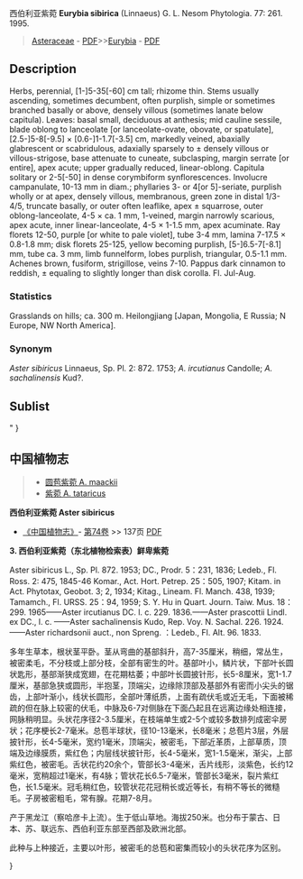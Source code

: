 西伯利亚紫菀 **Eurybia sibirica** (Linnaeus) G. L. Nesom Phytologia. 77: 261. 1995.

> [Asteraceae](http://www.iplant.cn/info/Asteraceae?t=foc) - [PDF](http://www.iplant.cn/foc/pdf/Asteraceae.pdf)>>[Eurybia](http://www.iplant.cn/info/Eurybia?t=foc) - [PDF](http://www.iplant.cn/foc/pdf/Eurybia.pdf)

## Description

Herbs, perennial, [1-]5-35[-60] cm tall; rhizome thin. Stems usually ascending, sometimes decumbent, often purplish, simple or sometimes branched basally or above, densely villous (sometimes lanate below capitula). Leaves: basal small, deciduous at anthesis; mid cauline sessile, blade oblong to lanceolate [or lanceolate-ovate, obovate, or spatulate], [2.5-]5-8[-9.5] × [0.6-]1-1.7[-3.5] cm, markedly veined, abaxially glabrescent or scabridulous, adaxially sparsely to ± densely villous or villous-strigose, base attenuate to cuneate, subclasping, margin serrate [or entire], apex acute; upper gradually reduced, linear-oblong. Capitula solitary or 2-5[-50] in dense corymbiform synflorescences. Involucre campanulate, 10-13 mm in diam.; phyllaries 3- or 4[or 5]-seriate, purplish wholly or at apex, densely villous, membranous, green zone in distal 1/3-4/5, truncate basally, or outer often leaflike, apex ± squarrose, outer oblong-lanceolate, 4-5 × ca. 1 mm, 1-veined, margin narrowly scarious, apex acute, inner linear-lanceolate, 4-5 × 1-1.5 mm, apex acuminate. Ray florets 12-50, purple [or white to pale violet], tube 3-4 mm, lamina 7-17.5 × 0.8-1.8 mm; disk florets 25-125, yellow becoming purplish, [5-]6.5-7[-8.1] mm, tube ca. 3 mm, limb funnelform, lobes purplish, triangular, 0.5-1.1 mm. Achenes brown, fusiform, strigillose, veins 7-10. Pappus dark cinnamon to reddish, ± equaling to slightly longer than disk corolla. Fl. Jul-Aug.

### Statistics
Grasslands on hills; ca. 300 m. Heilongjiang [Japan, Mongolia, E Russia; N Europe, NW North America].

### Synonym
*Aster sibiricus* Linnaeus, Sp. Pl. 2: 872. 1753; *A. ircutianus* Candolle; *A. sachalinensis* Kud?.


## Sublist
"
}
## 中国植物志

> * [圆苞紫菀  A.  maackii](Aster-maackii-圆苞紫菀.md)
> * [紫菀  A.  tataricus](Aster-tataricus-紫菀.md)


**西伯利亚紫菀 Aster sibiricus**

* [《中国植物志》](http://www.iplant.cn/frps)- [第74卷](http://www.iplant.cn/frps/vol/74) >> 137页 [PDF](http://www.iplant.cn/frps/pdf/74/137.PDF)


**3. 西伯利亚紫菀（东北植物检索表）鲜卑紫菀**

Aster sibiricus L., Sp. Pl. 872. 1953; DC., Prodr. 5：231, 1836; Ledeb., Fl. Ross. 2: 475, 1845-46 Komar., Act. Hort. Petrep. 25：505, 1907; Kitam. in Act. Phytotax, Geobot. 3; 2, 1934; Kitag., Lineam. Fl. Manch. 438, 1939; Tamamch., Fl. URSS. 25：94, 1959; S. Y. Hu in Quart. Journ. Taiw. Mus. 18：299. 1965——Aster ircutianus DC. l. c. 229. 1836.——Aster prascottii Lindl. ex DC., l. c. ——Aster sachalinensis Kudo, Rep. Voy. N. Sachal. 226. 1924. ——Aster richardsonii auct., non Spreng. ：Ledeb., Fl. Alt. 96. 1833.

多年生草本，根状茎平卧。茎从弯曲的基部斜升，高7-35厘米，稍细，常丛生，被密柔毛，不分枝或上部分枝，全部有密生的叶。基部叶小，鳞片状，下部叶长圆状匙形，基部渐狭成宽翅，在花期枯萎；中部叶长圆披针形，长5-8厘米，宽1-1.7厘米，基部急狭或圆形，半抱茎，顶端尖，边缘除顶部及基部外有密而小尖头的锯齿，上部叶渐小，线状长圆形，全部叶薄纸质，上面有疏伏毛或近无毛，下面被稀疏的但在脉上较密的伏毛，中脉及6-7对侧脉在下面凸起且在远离边缘处相连接，网脉稍明显。头状花序径2-3.5厘米，在枝端单生或2-5个或较多数排列成密伞房状；花序梗长2-7毫米。总苞半球状，径10-13毫米，长8毫米；总苞片3层，外层披针形，长4-5毫米，宽约1毫米，顶端尖，被密毛，下部近革质，上部草质，顶端及边缘膜质，紫红色；内层线状披针形，长4-5毫米，宽1-1.5毫米，渐尖，上部紫红色，被密毛。舌状花约20余个，管部长3-4毫米，舌片线形，淡紫色，长约12毫米，宽稍超过1毫米，有4脉；管状花长6.5-7毫米，管部长3毫米，裂片紫红色，长1.5毫米。冠毛稍红色，较管状花花冠稍长或近等长，有稍不等长的微糙毛。子房被密粗毛，常有腺。花期7-8月。

产于黑龙江（察哈彦卡上流）。生于低山草地。海拔250米。也分布于蒙古、日本、苏、联远东、西伯利亚东部至西部及欧洲北部。

此种与上种接近，主要以叶形，被密毛的总苞和密集而较小的头状花序为区别。

}